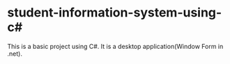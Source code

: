 # student-information-system-using-c#
This is a basic project using C#. It is a desktop application(Window Form in .net).
